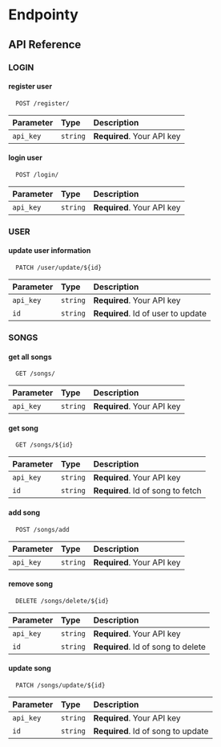 
# Endpointy


## API Reference

### LOGIN

#### register user

```http
  POST /register/
```
| Parameter | Type     | Description                |
| :-------- | :------- | :------------------------- |
| `api_key` | `string` | **Required**. Your API key |

#### login user

```http
  POST /login/
```

| Parameter | Type     | Description                |
| :-------- | :------- | :------------------------- |
| `api_key` | `string` | **Required**. Your API key |

### USER

#### update user information

```http
  PATCH /user/update/${id}
```

| Parameter | Type     | Description                       |
| :-------- | :------- | :-------------------------------- |
| `api_key` | `string` | **Required**. Your API key |
| `id`      | `string` | **Required**. Id of user to update |

### SONGS

#### get all songs

```http
  GET /songs/
```

| Parameter | Type     | Description                       |
| :-------- | :------- | :-------------------------------- |
| `api_key` | `string` | **Required**. Your API key |

#### get song

```http
  GET /songs/${id}
```

| Parameter | Type     | Description                       |
| :-------- | :------- | :-------------------------------- |
| `api_key` | `string` | **Required**. Your API key |
| `id`      | `string` | **Required**. Id of song to fetch |

#### add song

```http
  POST /songs/add
```

| Parameter | Type     | Description                       |
| :-------- | :------- | :-------------------------------- |
| `api_key` | `string` | **Required**. Your API key |

#### remove song

```http
  DELETE /songs/delete/${id}
```

| Parameter | Type     | Description                       |
| :-------- | :------- | :-------------------------------- |
| `api_key` | `string` | **Required**. Your API key |
| `id`      | `string` | **Required**. Id of song to delete |

#### update song

```http
  PATCH /songs/update/${id}
```

| Parameter | Type     | Description                       |
| :-------- | :------- | :-------------------------------- |
| `api_key` | `string` | **Required**. Your API key |
| `id`      | `string` | **Required**. Id of song to update |












